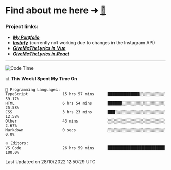 # Find about me here ➜ [🧑](https://pauabella.dev)

### Project links:
- ***[My Portfolio](https://pauabella.dev)***
- ***[Instafy](https://instafy.me)*** (currently not working due to changes in the Instagram API)
- ***[GiveMeTheLyrics in Vue](https://lyrics.pauabella.dev)***
- ***[GiveMeTheLyrics in React](https://pauabella.dev/GiveMeTheLyrics)***

---
<!--START_SECTION:waka-->
![Code Time](http://img.shields.io/badge/Code%20Time-1%2C600%20hrs%2054%20mins-blue)

📊 **This Week I Spent My Time On** 

```text
💬 Programming Languages: 
TypeScript               15 hrs 57 mins      ██████████████░░░░░░░░░░░   59.17% 
HTML                     6 hrs 54 mins       ██████░░░░░░░░░░░░░░░░░░░   25.58% 
CSS                      3 hrs 23 mins       ███░░░░░░░░░░░░░░░░░░░░░░   12.58% 
Other                    43 mins             ░░░░░░░░░░░░░░░░░░░░░░░░░   2.67% 
Markdown                 0 secs              ░░░░░░░░░░░░░░░░░░░░░░░░░   0.0%

🔥 Editors: 
VS Code                  26 hrs 59 mins      █████████████████████████   100.0%

```


 Last Updated on 28/10/2022 12:50:29 UTC
<!--END_SECTION:waka-->
